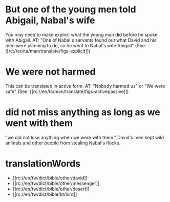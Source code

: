 # But one of the young men told Abigail, Nabal's wife

You may need to make explicit what the young man did before he spoke with Abigail. AT: "One of Nabal's servants found out what David and his men were planning to do, so he went to Nabal's wife Abigail" (See: [[rc://en/ta/man/translate/figs-explicit]])

# We were not harmed

This can be translated in active form. AT: "Nobody harmed us" or "We were safe" (See: [[rc://en/ta/man/translate/figs-activepassive]])

# did not miss anything as long as we went with them

"we did not lose anything when we were with them." David's men kept wild animals and other people from stealing Nabal's flocks.

# translationWords

* [[rc://en/tw/dict/bible/other/david]]
* [[rc://en/tw/dict/bible/other/messenger]]
* [[rc://en/tw/dict/bible/other/desert]]
* [[rc://en/tw/dict/bible/kt/lord]]